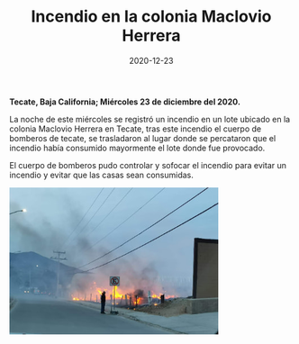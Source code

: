 ﻿---
layout: blog
title: "Incendio en la colonia Maclovio Herrera"
date:   2020-12-23
categories: tecate
permalink: /:categories/:title:output_ext
image: /img/cnr/2020-12-23-incendio-en-la-colonia-maclovio.JPG
alt: "Incendio en la colonia Maclovio Herrera"
autor: 
---


**Tecate, Baja California; Miércoles 23 de diciembre del 2020.**


La noche de este miércoles se registró un incendio en un lote ubicado en la colonia Maclovio Herrera en Tecate, tras este incendio el cuerpo de bomberos de tecate, se trasladaron al lugar donde se percataron que el incendio había consumido mayormente el lote donde fue provocado.


El cuerpo de bomberos pudo controlar y sofocar el incendio para evitar un incendio y evitar que las casas sean consumidas.

<div id="carouselExampleSlidesOnly" class="carousel slide" data-ride="carousel">
  <div class="carousel-inner">
    <div class="carousel-item active">
       <img class="d-block w-100" src="/img/cnr/2020-12-23-incendio-en-la-colonia-maclovio.JPG" loading="lazy"  alt="Incendio en la colonia Maclovio Herrera">
    </div>
  </div>
</div>